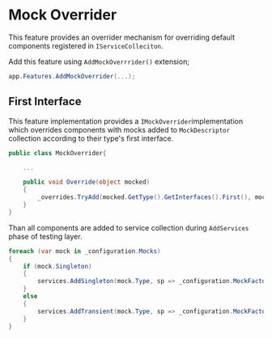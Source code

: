 # Mock Overrider

This feature provides an overrider mechanism for overriding default components
registered in `IServiceColleciton`.

Add this feature using `AddMockOverrrider()` extension;

```csharp
app.Features.AddMockOverrider(...);
```

## First Interface

This feature implementation provides a `IMockOverrider`implementation which
overrides components with mocks added to `MockDescriptor` collection
according to their type's first interface.

```csharp
public class MockOverrider{

    ...

    public void Override(object mocked)
    {
        _overrides.TryAdd(mocked.GetType().GetInterfaces().First(), mocked);
    }
}
```

Than all components are added to service collection during `AddServices` phase of
testing layer.

```csharp
foreach (var mock in _configuration.Mocks)
{
    if (mock.Singleton)
    {
        services.AddSingleton(mock.Type, sp => _configuration.MockFactory.Create(sp, mock));
    }
    else
    {
        services.AddTransient(mock.Type, sp => _configuration.MockFactory.Create(sp, mock));
    }
}
```
